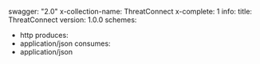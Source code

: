 swagger: "2.0"
x-collection-name: ThreatConnect
x-complete: 1
info:
  title: ThreatConnect
  version: 1.0.0
schemes:
- http
produces:
- application/json
consumes:
- application/json